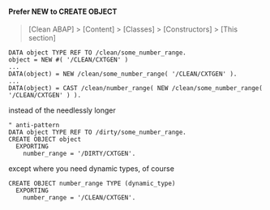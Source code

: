 #### Prefer NEW to CREATE OBJECT

> [Clean ABAP] > [Content] > [Classes] > [Constructors] > [This section]

```ABAP
DATA object TYPE REF TO /clean/some_number_range.
object = NEW #( '/CLEAN/CXTGEN' )
...
DATA(object) = NEW /clean/some_number_range( '/CLEAN/CXTGEN' ).
...
DATA(object) = CAST /clean/number_range( NEW /clean/some_number_range( '/CLEAN/CXTGEN' ) ).
```

instead of the needlessly longer

```ABAP
" anti-pattern
DATA object TYPE REF TO /dirty/some_number_range.
CREATE OBJECT object
  EXPORTING
    number_range = '/DIRTY/CXTGEN'.
```

except where you need dynamic types, of course

```ABAP
CREATE OBJECT number_range TYPE (dynamic_type)
  EXPORTING
    number_range = '/CLEAN/CXTGEN'.
```